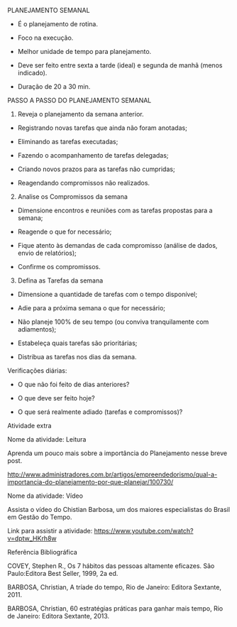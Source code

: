  PLANEJAMENTO SEMANAL

- É o planejamento de rotina.

- Foco na execução.

- Melhor unidade de tempo para planejamento.

- Deve ser feito entre sexta a tarde (ideal) e segunda de manhã (menos indicado).

- Duração de 20 a 30 min.

PASSO A PASSO DO PLANEJAMENTO SEMANAL

1. Reveja o planejamento da semana anterior.

- Registrando novas tarefas que ainda não foram anotadas;

- Eliminando as tarefas executadas;

- Fazendo o acompanhamento de tarefas delegadas;

- Criando novos prazos para as tarefas não cumpridas;

- Reagendando compromissos não realizados.

2. Analise os Compromissos da semana

- Dimensione encontros e reuniões com as tarefas propostas para a semana;

- Reagende o que for necessário;

- Fique atento às demandas de cada compromisso (análise de dados, envio de relatórios);

- Confirme os compromissos.

3. Defina as Tarefas da semana

- Dimensione a quantidade de tarefas com o tempo disponível;

- Adie para a próxima semana o que for necessário;

- Não planeje 100% de seu tempo (ou conviva tranquilamente com adiamentos);

- Estabeleça quais tarefas são prioritárias;

- Distribua as tarefas nos dias da semana.

Verificações diárias:

- O que não foi feito de dias anteriores?

- O que deve ser feito hoje?

- O que será realmente adiado (tarefas e compromissos)?

 

 

Atividade extra

Nome da atividade: Leitura

Aprenda um pouco mais sobre a importância do Planejamento nesse breve post.

http://www.administradores.com.br/artigos/empreendedorismo/qual-a-importancia-do-planejamento-por-que-planejar/100730/

Nome da atividade: Vídeo

Assista o vídeo do Chistian Barbosa, um dos maiores especialistas do Brasil em Gestão do Tempo.

Link para assistir a atividade: https://www.youtube.com/watch?v=dptw_HKrh8w

 

Referência Bibliográfica

COVEY, Stephen R., Os 7 hábitos das pessoas altamente eficazes. São Paulo:Editora Best Seller, 1999, 2a ed.

BARBOSA, Christian, A tríade do tempo, Rio de Janeiro: Editora Sextante, 2011.

BARBOSA, Christian, 60 estratégias práticas para ganhar mais tempo, Rio de Janeiro: Editora Sextante, 2013.